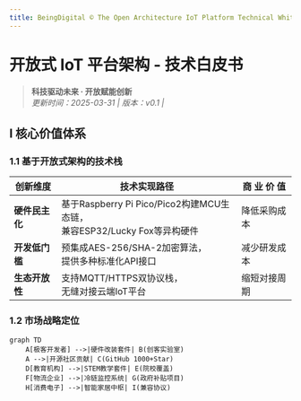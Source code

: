 ```yaml
---
title: BeingDigital © The Open Architecture IoT Platform Technical White Paper
---
```

# 开放式 IoT 平台架构 - 技术白皮书

> ​**科技驱动未来 · 开放赋能创新**  
> *更新时间：2025-03-31 | 版本：v0.1 |*

<div align="center">
 
</div>

## Ⅰ 核心价值体系
### 1.1 基于开放式架构的技术栈
| 创新维度         | 技术实现路径                                                                 | 商  业  价  值  |
|------------------|----------------------------------------------------------------------------|------------|
| ​**硬件民主化**    | 基于Raspberry Pi Pico/Pico2构建MCU生态链，<br>兼容ESP32/Lucky Fox等异构硬件       | 降低采购成本 |
| ​**开发低门槛**    | 预集成AES-256/SHA-2加密算法，<br>提供多种标准化API接口                            | 减少研发成本|
| ​**生态开放性**    | 支持MQTT/HTTPS双协议栈，<br>无缝对接云端IoT平台                                   | 缩短对接周期|

### 1.2 市场战略定位
```mermaid
graph TD
    A[极客开发者] -->|硬件改装套件| B(创客实验室)
    A -->|开源社区贡献| C(GitHub 1000+Star)
    D[教育机构] -->|STEM教学套件| E(院校覆盖)
    F[物流企业] -->|冷链监控系统| G(政府补贴项目)
    H[消费电子] -->|智能家居中枢| I(兼容协议)
```